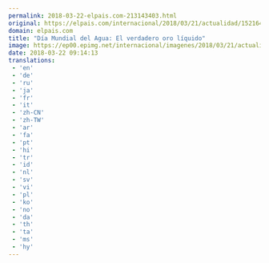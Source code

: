 ```yaml
---
permalink: 2018-03-22-elpais.com-213143403.html
original: https://elpais.com/internacional/2018/03/21/actualidad/1521646273_114283.html#?ref=rss&format=simple&link=link
domain: elpais.com
title: "Día Mundial del Agua: El verdadero oro líquido"
image: https://ep00.epimg.net/internacional/imagenes/2018/03/21/actualidad/1521646273_114283_1521653299_rrss_normal.jpg
date: 2018-03-22 09:14:13
translations: 
 - 'en'
 - 'de'
 - 'ru'
 - 'ja'
 - 'fr'
 - 'it'
 - 'zh-CN'
 - 'zh-TW'
 - 'ar'
 - 'fa'
 - 'pt'
 - 'hi'
 - 'tr'
 - 'id'
 - 'nl'
 - 'sv'
 - 'vi'
 - 'pl'
 - 'ko'
 - 'no'
 - 'da'
 - 'th'
 - 'ta'
 - 'ms'
 - 'hy'
---
```


